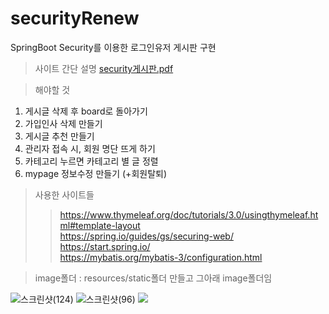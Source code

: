 # securityRenew
SpringBoot Security를 이용한 로그인유저 게시판 구현

>사이트 간단 설명 
[security게시판.pdf](https://github.com/ChaeRimHong/securityRenew/files/10029587/security.pdf)

>해야할 것
1. 게시글 삭제 후 board로 돌아가기
2. 가입인사 삭제 만들기
3. 게시글 추천 만들기
4. 관리자 접속 시, 회원 명단 뜨게 하기
5. 카테고리 누르면 카테고리 별 글 정렬
6. mypage 정보수정 만들기 (+회원탈퇴)

> 사용한 사이트들
>> https://www.thymeleaf.org/doc/tutorials/3.0/usingthymeleaf.html#template-layout <br>
>> https://spring.io/guides/gs/securing-web/ <br>
>> https://start.spring.io/ <br>
>> https://mybatis.org/mybatis-3/configuration.html <br>


>image폴더 : 
>resources/static폴더 만들고 그아래 image폴더임

![스크린샷(124)](https://user-images.githubusercontent.com/113007878/203227857-294d941e-5c3b-4ce2-a193-bd2917a9ab2e.png)
![스크린샷(96)](https://user-images.githubusercontent.com/113007878/202102503-c978997d-4f45-4096-8ec5-ba0814313ba9.png)
![](../../Users/311/Pictures/Screenshots/스크린샷(124).png)
